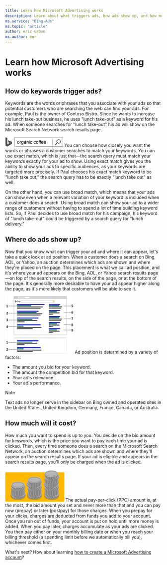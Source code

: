 ```yaml
---
title: Learn how Microsoft Advertising works
description: Learn about what triggers ads, how ads show up, and how much it'll cost you when using Microsoft Advertising.
ms.service: "Bing-Ads"
ms.topic: "article"
author: eric-urban
ms.author: eur
---
```


# Learn how Microsoft Advertising works

## How do keywords trigger ads?

Keywords are the words or phrases that you associate with your ads so that potential customers who are searching the web can find your ads. For example, Paul is the owner of Contoso Bistro. Since he wants to increase his lunch take-out business, he uses "lunch take-out" as a keyword for his ad. When someone searches for "lunch take-out" his ad will show on the Microsoft Search Network search results page.

![A Bing search query](../images/BA_Conc_BingSearchBox.png)
You can choose how closely you want the words or phrases a customer searches to match your keywords. You can use exact match, which is just that—the search query must match your keywords exactly for your ad to show. Using exact match gives you the ability to show your ads to specific audiences, as your keywords are targeted more precisely. If Paul chooses his exact match keyword to be "lunch take out," the search query has to be exactly "lunch take out" as well.

On the other hand, you can use broad match, which means that your ads can show even when a relevant variation of your keyword is included when a customer does a search. Using broad match can show your ad to a wider range of customers without having to spend a lot of time building keyword lists. So, if Paul decides to use broad match for his campaign, his keyword of "lunch take-out" could be triggered by a search query for "lunch delivery."

 
## Where do ads show up?

Now that you know what can trigger your ad and where it can appear, let's take a quick look at ad position. When a customer does a search on Bing, AOL, or Yahoo, an auction determines which ads are shown and where they're placed on the page. This placement is what we call ad position, and it's where your ad appears on the Bing, AOL, or Yahoo search results page—on top of the search results, on the side of the page, or at the bottom of the page. It's generally more desirable to have your ad appear higher along the page, as it's more likely that customers will be able to see it.

![Ad position on a Bing search results page](../images/BA_Conc_adPositionNewAdv.png)
Ad position is determined by a variety of factors:
- The amount you bid for your keyword.
- The amount the competition bid for that keyword.
- Your ad's relevance.
- Your ad's performance.

> [!NOTE]
> Text ads no longer serve in the sidebar on Bing owned and operated sites in the United States, United Kingdom, Germany, France, Canada, or Australia.

 
## How much will it cost?

How much you want to spend is up to you. You decide on the bid amount for keywords, which is the price you want to pay each time your ad is clicked. Then, every time someone does a search on the Microsoft Search Network, an auction determines which ads are shown and where they'll appear on the search results page. If your ad is eligible and appears in the search results page, you'll only be charged when the ad is clicked.

![Money](../images/BA_Conc_spend.png)
The actual pay-per-click (PPC) amount is, at the most, the bid amount you set and never more than that and you can pay now (prepay) or later (postpay) for those charges. When you prepay for your clicks, charges are deducted from funds you add to your account. Once you run out of funds, your account is put on hold until more money is added. When you pay later, charges accumulate as your ads are clicked. You then pay either on your monthly billing date or when you reach your billing threshold (a spending limit before we automatically bill you), whichever comes first.

What's next? How about learning [how to create a Microsoft Advertising account](./hlp_BA_CONC_NewAd_CreateABingAdsAcct.md)?


